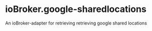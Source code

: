 # ioBroker.google-sharedlocations
An ioBroker-adapter for retrieving retrieving google shared locations
